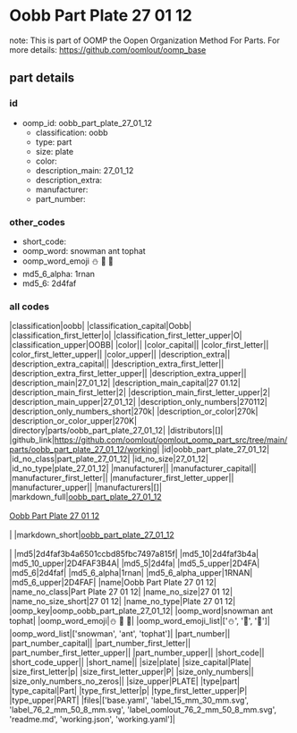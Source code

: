 # Oobb Part Plate 27 01 12  

note: This is part of OOMP the Oopen Organization Method For Parts. For more details: https://github.com/oomlout/oomp_base

##  part details





### id
* oomp_id: oobb_part_plate_27_01_12
  * classification: oobb
  * type: part
  * size: plate
  * color: 
  * description_main: 27_01_12
  * description_extra: 
  * manufacturer: 
  * part_number: 

### other_codes
* short_code: 
* oomp_word: snowman ant tophat
* oomp_word_emoji :snowman: :ant: :tophat:
* md5_6_alpha: 1rnan
* md5_6: 2d4faf

### all codes 
|classification|oobb|
|classification_capital|Oobb|
|classification_first_letter|o|
|classification_first_letter_upper|O|
|classification_upper|OOBB|
|color||
|color_capital||
|color_first_letter||
|color_first_letter_upper||
|color_upper||
|description_extra||
|description_extra_capital||
|description_extra_first_letter||
|description_extra_first_letter_upper||
|description_extra_upper||
|description_main|27_01_12|
|description_main_capital|27 01.12|
|description_main_first_letter|2|
|description_main_first_letter_upper|2|
|description_main_upper|27_01_12|
|description_only_numbers|270112|
|description_only_numbers_short|270k|
|description_or_color|270k|
|description_or_color_upper|270K|
|directory|parts/oobb_part_plate_27_01_12|
|distributors|[]|
|github_link|https://github.com/oomlout/oomlout_oomp_part_src/tree/main/parts/oobb_part_plate_27_01_12/working|
|id|oobb_part_plate_27_01_12|
|id_no_class|part_plate_27_01_12|
|id_no_size|27_01_12|
|id_no_type|plate_27_01_12|
|manufacturer||
|manufacturer_capital||
|manufacturer_first_letter||
|manufacturer_first_letter_upper||
|manufacturer_upper||
|manufacturers|[]|
|markdown_full|[oobb_part_plate_27_01_12](https://github.com/oomlout/oomlout_oomp_part_src/tree/main/parts/oobb_part_plate_27_01_12/working)<br>[](https://github.com/oomlout/oomlout_oomp_part_src/tree/main/parts/oobb_part_plate_27_01_12/working)<br>[Oobb Part Plate 27 01 12](https://github.com/oomlout/oomlout_oomp_part_src/tree/main/parts/oobb_part_plate_27_01_12/working)<br><br>|
|markdown_short|[oobb_part_plate_27_01_12](https://github.com/oomlout/oomlout_oomp_part_src/tree/main/parts/oobb_part_plate_27_01_12/working)<br><br>|
|md5|2d4faf3b4a6501ccbd85fbc7497a815f|
|md5_10|2d4faf3b4a|
|md5_10_upper|2D4FAF3B4A|
|md5_5|2d4fa|
|md5_5_upper|2D4FA|
|md5_6|2d4faf|
|md5_6_alpha|1rnan|
|md5_6_alpha_upper|1RNAN|
|md5_6_upper|2D4FAF|
|name|Oobb Part Plate 27 01 12|
|name_no_class|Part Plate 27 01 12|
|name_no_size|27 01 12|
|name_no_size_short|27 01 12|
|name_no_type|Plate 27 01 12|
|oomp_key|oomp_oobb_part_plate_27_01_12|
|oomp_word|snowman ant tophat|
|oomp_word_emoji|:snowman: :ant: :tophat:|
|oomp_word_emoji_list|[':snowman:', ':ant:', ':tophat:']|
|oomp_word_list|['snowman', 'ant', 'tophat']|
|part_number||
|part_number_capital||
|part_number_first_letter||
|part_number_first_letter_upper||
|part_number_upper||
|short_code||
|short_code_upper||
|short_name||
|size|plate|
|size_capital|Plate|
|size_first_letter|p|
|size_first_letter_upper|P|
|size_only_numbers||
|size_only_numbers_no_zeros||
|size_upper|PLATE|
|type|part|
|type_capital|Part|
|type_first_letter|p|
|type_first_letter_upper|P|
|type_upper|PART|
|files|['base.yaml', 'label_15_mm_30_mm.svg', 'label_76_2_mm_50_8_mm.svg', 'label_oomlout_76_2_mm_50_8_mm.svg', 'readme.md', 'working.json', 'working.yaml']|
